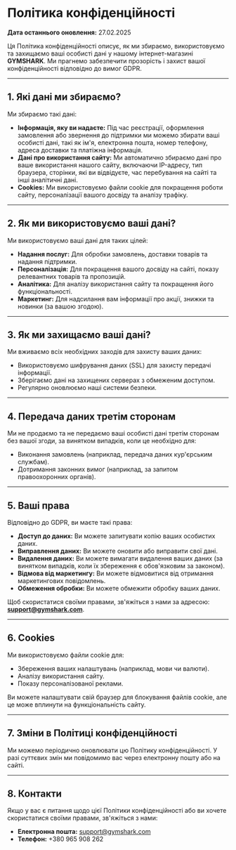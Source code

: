 # Політика конфіденційності

**Дата останнього оновлення:** 27.02.2025

Ця Політика конфіденційності описує, як ми збираємо, використовуємо та захищаємо ваші особисті дані у нашому інтернет-магазині **GYMSHARK**. Ми прагнемо забезпечити прозорість і захист вашої конфіденційності відповідно до вимог GDPR.

---

## 1. Які дані ми збираємо?

Ми збираємо такі дані:

- **Інформація, яку ви надаєте:** Під час реєстрації, оформлення замовлення або звернення до підтримки ми можемо збирати ваші особисті дані, такі як ім'я, електронна пошта, номер телефону, адреса доставки та платіжна інформація.
- **Дані про використання сайту:** Ми автоматично збираємо дані про ваше використання нашого сайту, включаючи IP-адресу, тип браузера, сторінки, які ви відвідуєте, час перебування на сайті та інші аналітичні дані.
- **Cookies:** Ми використовуємо файли cookie для покращення роботи сайту, персоналізації вашого досвіду та аналізу трафіку.

---

## 2. Як ми використовуємо ваші дані?

Ми використовуємо ваші дані для таких цілей:

- **Надання послуг:** Для обробки замовлень, доставки товарів та надання підтримки.
- **Персоналізація:** Для покращення вашого досвіду на сайті, показу релевантних товарів та пропозицій.
- **Аналітика:** Для аналізу використання сайту та покращення його функціональності.
- **Маркетинг:** Для надсилання вам інформації про акції, знижки та новинки (за вашою згодою).

---

## 3. Як ми захищаємо ваші дані?

Ми вживаємо всіх необхідних заходів для захисту ваших даних:

- Використовуємо шифрування даних (SSL) для захисту передачі інформації.
- Зберігаємо дані на захищених серверах з обмеженим доступом.
- Регулярно оновлюємо наші системи безпеки.

---

## 4. Передача даних третім сторонам

Ми не продаємо та не передаємо ваші особисті дані третім сторонам без вашої згоди, за винятком випадків, коли це необхідно для:

- Виконання замовлень (наприклад, передача даних кур'єрським службам).
- Дотримання законних вимог (наприклад, за запитом правоохоронних органів).

---

## 5. Ваші права

Відповідно до GDPR, ви маєте такі права:

- **Доступ до даних:** Ви можете запитувати копію ваших особистих даних.
- **Виправлення даних:** Ви можете оновити або виправити свої дані.
- **Видалення даних:** Ви можете вимагати видалення ваших даних (за винятком випадків, коли їх збереження є обов'язковим за законом).
- **Відмова від маркетингу:** Ви можете відмовитися від отримання маркетингових повідомлень.
- **Обмеження обробки:** Ви можете обмежити обробку ваших даних.

Щоб скористатися своїми правами, зв'яжіться з нами за адресою: **support@gymshark.com**.

---

## 6. Cookies

Ми використовуємо файли cookie для:

- Збереження ваших налаштувань (наприклад, мови чи валюти).
- Аналізу використання сайту.
- Показу персоналізованої реклами.

Ви можете налаштувати свій браузер для блокування файлів cookie, але це може вплинути на функціональність сайту.

---

## 7. Зміни в Політиці конфіденційності

Ми можемо періодично оновлювати цю Політику конфіденційності. У разі суттєвих змін ми повідомимо вас через електронну пошту або на сайті.

---

## 8. Контакти

Якщо у вас є питання щодо цієї Політики конфіденційності або ви хочете скористатися своїми правами, зв'яжіться з нами:

- **Електронна пошта:** support@gymshark.com
- **Телефон:** +380 965 908 262

